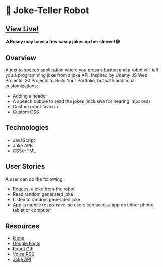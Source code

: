 # 🤖 Joke-Teller Robot

## [View Live!](https://apang20.github.io/joke-teller/) 
#### ⚠️Rosey may have a few sassy jokes up her sleeve!😂



## Overview
A text to speech application where you press a button and a robot will tell you a programming joke from a joke API. 
Inspired by Udemy JS Web Projects: 20 Projects to Build Your Portfolio, but with additional customizations:
- Adding a header
- A speech bubble to read the jokes (inclusive for hearing impaired) 
- Custom robot favicon
- Custom CSS





## Technologies 
- JavaScript  
- Joke APIs
- CSS/HTML




## User Stories
A user can do the following: 
- Request a joke from the robot
- Read random generated joke
- Listen to random generated joke 
- App is mobile responsive, so users can access app on either phone, tablet or computer




## Resources
- [Icons](https://fontawesome.com/)
- [Google Fonts](https://fonts.google.com/)
- [Robot GIF](https://giphy.com/gifs/robot-cinema-4d-eyedesyn-3o7abtn7DuREEpsyWY) 
- [Voice RSS](http://www.voicerss.org/) 
- [Joke API](https://sv443.net/jokeapi/v2/) 


